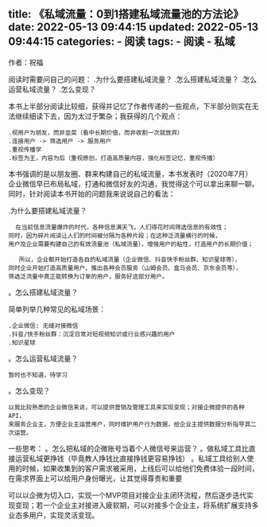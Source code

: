title: 《私域流量：0到1搭建私域流量池的方法论》
date: 2022-05-13 09:44:15
updated: 2022-05-13 09:44:15
categories:
	- 阅读
tags:
	- 阅读
	- 私域
---
作者：祝福

阅读时需要问自己的问题：
.为什么要搭建私域流量？
.怎么搭建私域流量？
.怎么运营私域流量？
.怎么变现？


本书上半部分阅读比较细，获得并记忆了作者传递的一些观点，下半部分则实在无法继续细读下去，因为太过于繁杂；我获得的几个观点：

	.视用户为朋友，而非韭菜（看中长期价值，而非收割一次就放弃）
	.连接用户 -> 筛选用户 -> 服务用户
	.重视传播学
	.标签为王，内容为后（重视原创，打造高质量内容，强化标签记忆，重视传播）

<!-- more -->


本书强调的是以朋友圈、群来构建自己的私域流量，本书发表时（2020年7月）企业微信早已布局私域，打通和微信好友的沟通，我觉得这个可以拿出来聊一聊。同时，针对阅读本书开始的问题我来说说自己的看法：

.为什么要搭建私域流量？
	
	  在当前信息流量爆炸的时代，各种信息满天飞，人们得花时间筛选信息的有效性；
	同时，因为碎片阅读让人们的时间被分隔为各种片段；在这种泛流量横行的时候，
	用户及企业需要构建自己的有效流量池（私域流量），增强用户的粘性，打造用户的长期价值；

	   所以，企业都开始打造各自的私域流量（企业微信、抖音快手粉丝群、知识星球等），
	同时企业开始打造高质量用户，推出各种会员服务（山姆会员、盒马会员、京东会员等），
	筛选泛流量中真正能转换为订单的用户，服务好这部分用户。

。怎么搭建私域流量？

   简单列举几种常见的私域场景：

	.企业微信: 无缝对接微信
	.抖音/快手粉丝群：沉淀日常对短视频知识或行业感兴趣的用户
	.知识星球


。怎么运营私域流量？

	暂时也不知道，待学习

。怎么变现？

	以我比较熟悉的企业微信来说，可以提供营销及管理工具来实现变现；对接企微提供的各种API，
	来服务企业主，方便企业主运营用户，同时维护用户行为数据，给企业主提供数据分析指导其二次运营。


一些思考：
。怎么把私域的企微账号当着个人微信号来运营？
。做私域工具比直接运营私域更挣钱（毕竟教人挣钱比直接挣钱更容易挣钱）
。私域工具给别人使用的时候，如果收集到的客户需求被采用，上线后可以给他们免费体验一段时间，在需求界面上可以给用户身份曝光，让其觉得尊贵和重要

可以以企微为切入口，实现一个MVP项目对接企业主闭环流程，然后逐步迭代实现变现；若一个企业主对接进入疲软期，可以对接多个企业主，将系统扩展支持多业态多用户，实现灵活变现。